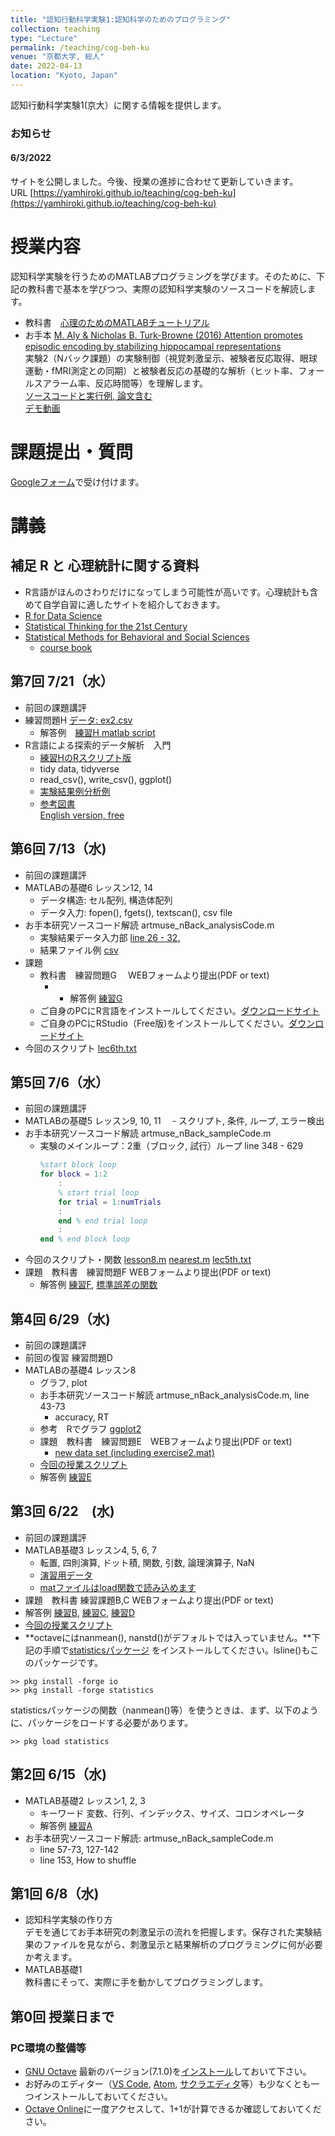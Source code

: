 ```yaml
---
title: "認知行動科学実験1:認知科学のためのプログラミング"
collection: teaching
type: "Lecture"
permalink: /teaching/cog-beh-ku
venue: "京都大学, 総人"
date: 2022-04-13
location: "Kyoto, Japan"
---
```


認知行動科学実験1(京大）に関する情報を提供します。

### お知らせ  
#### 6/3/2022
サイトを公開しました。今後、授業の進捗に合わせて更新していきます。  
URL [https://yamhiroki.github.io/teaching/cog-beh-ku](https://yamhiroki.github.io/teaching/cog-beh-ku)

# 授業内容
認知科学実験を行うためのMATLABプログラミングを学びます。そのために、下記の教科書で基本を学びつつ、実際の認知科学実験のソースコードを解読します。
- 教科書　[心理のためのMATLABチュートリアル](http://www.nemotos.net/resources/matlab_for_psychologists_ja.pdf)
- お手本  [M. Aly & Nicholas B. Turk-Browne (2016) Attention promotes episodic encoding by stabilizing hippocampal representations](https://www.pnas.org/content/113/4/E420.short)  
実験2（Nバック課題）の実験制御（視覚刺激呈示、被験者反応取得、眼球運動・fMRI測定との同期）と被験者反応の基礎的な解析（ヒット率、フォールスアラーム率、反応時間等）を理解します。   
[ソースコードと実行例, 論文含む](https://www.dropbox.com/s/5j29xhkktqarc7w/turk-sample-code.zip?dl=0)  
[デモ動画](https://youtu.be/rXGSDsaLuQ8)

# 課題提出・質問
[Googleフォーム](https://docs.google.com/forms/d/e/1FAIpQLSdZeqjQTkIrCUtidvR1tjeNn3YnXdDfFPxo9abLk8pCx-F20A/viewform)で受け付けます。

# 講義
## 補足 R と 心理統計に関する資料
- R言語がほんのさわりだけになってしまう可能性が高いです。心理統計も含めて自学自習に適したサイトを紹介しておきます。
 - [R for Data Science](https://r4ds.had.co.nz/)
 - [Statistical Thinking for the 21st Century](https://statsthinking21.github.io/statsthinking21-core-site/index.html#why-does-this-book-exist)  
 - [Statistical Methods for Behavioral and Social Sciences](https://psych252.github.io/)
    - [course book](https://psych252.github.io/psych252book/)

## 第7回 7/21（水）
- 前回の課題講評
- 練習問題H [データ: ex2.csv](https://www.dropbox.com/s/ahx1tzyysa04mt2/ex2.csv?dl=0)
  - 解答例　[練習H matlab script](https://www.dropbox.com/s/dx8mdk10v931mf8/ExH.m?dl=0)
- R言語による探索的データ解析　入門 
  - [練習HのRスクリプト版](https://www.dropbox.com/s/42dd8ohqss3j48j/ExH.R?dl=0)  
  - tidy data, tidyverse
  - read_csv(), write_csv(), ggplot()
  - [実験結果例](https://www.dropbox.com/s/y3kv3jjpgmbdg3w/HY_L_indexfinger_hf202207s11n01_20220712T205120.csv?dl=0)[分析例](https://www.dropbox.com/s/le5i6wmx010xai8/PlotPsychoMetricFunction.R?dl=0)
  - [参考図書](https://www.oreilly.co.jp/books/9784873118147/)   
   [English version, free](https://r4ds.had.co.nz/)

## 第6回 7/13（水)
- 前回の課題講評　　
- MATLABの基礎6 レッスン12, 14  
  - データ構造: セル配列, 構造体配列  
  - データ入力: fopen(), fgets(), textscan(), csv file
- お手本研究ソースコード解読 artmuse_nBack_analysisCode.m
  - 実験結果データ入力部 [line 26 - 32.](https://www.dropbox.com/s/yetkbx6j3q75pdl/Otehon_DataInput.png?dl=0)
  - 結果ファイル例 [csv](https://www.dropbox.com/s/y3kv3jjpgmbdg3w/HY_L_indexfinger_hf202207s11n01_20220712T205120.csv?dl=0)
- 課題　
  - 教科書　練習問題G 　WEBフォームより提出(PDF or text)  
    - - 解答例 [練習G](https://www.dropbox.com/s/gecd46qgbbqdfpo/ex_g.m?dl=0)
  - ご自身のPCにR言語をインストールしてください。[ダウンロードサイト](https://cran.ism.ac.jp/)
  - ご自身のPCにRStudio（Free版)をインストールしてください。[ダウンロードサイト](https://rstudio.com/products/rstudio/download/)
- 今回のスクリプト [lec6th.txt](https://www.dropbox.com/s/2lrfl0eik6i916r/lec6th.txt?dl=0)

## 第5回 7/6（水）
- 前回の課題講評
- MATLABの基礎5 レッスン9, 10, 11
　- スクリプト, 条件, ループ, エラー検出
- お手本研究ソースコード解読 artmuse_nBack_sampleCode.m  
  - 実験のメインループ：2重（ブロック, 試行）ループ line 348 - 629  
    ````matlab
    %start block loop
    for block = 1:2
        :
        % start trial loop
        for trial = 1:numTrials
        :
        end % end trial loop
        :
    end % end block loop
    ````   
- 今回のスクリプト・関数
  [lesson8.m](https://www.dropbox.com/s/04z80h7gg2s7h9u/lesson8.m?dl=0)
  [nearest.m](https://www.dropbox.com/s/8y216yu6hpj4mr7/nearest.m?dl=0)
  [lec5th.txt](https://www.dropbox.com/s/izs95ek0blk23sn/lec5th.txt?dl=0)
- 課題　教科書　練習問題F WEBフォームより提出(PDF or text)
  - 解答例 [練習F](https://www.dropbox.com/s/giqtlp76dr7459z/ex_f.m?dl=0), [標準誤差の関数](https://www.dropbox.com/s/v92j32hk78y3wjj/std_error.m?dl=0)

## 第4回 6/29（水)
- 前回の課題講評
- 前回の復習 練習問題D
- MATLABの基礎4 レッスン8  
  - グラフ, plot
  - お手本研究ソースコード解読  artmuse_nBack_analysisCode.m, line 43-73
    - accuracy, RT
  - 参考　Rでグラフ [ggplot2](https://ggplot2-book.org/)  
  - 課題　教科書　練習問題E　WEBフォームより提出(PDF or text)  
    - [new data set (including exercise2.mat)](https://www.dropbox.com/s/fgrn90m2e22px98/matlab_exercises.zip?dl=0)
  - [今回の授業スクリプト](https://www.dropbox.com/s/ukm0osiaivlymz1/lec4th_2022.txt?dl=0)
  - 解答例 [練習E](https://www.dropbox.com/s/l5zyba6m95kela8/ex_e.m?dl=0)

## 第3回 6/22　(水)
- 前回の課題講評
- MATLAB基礎3 レッスン4, 5, 6, 7  　　
  - 転置, 四則演算, ドット積, 関数, 引数, 論理演算子, NaN
  - [演習用データ](https://www.dropbox.com/s/sn1dkwk4wsebau5/m4psych_exercises_datasets.zip?dl=0)
  - [matファイルはload関数で読み込めます](https://jp.mathworks.com/help/matlab/ref/load.html) 　　
- 課題　教科書 練習課題B,C WEBフォームより提出(PDF or text)  
 - 解答例 [練習B](https://www.dropbox.com/s/c7c8s5l5knk229d/ex_b.m?dl=0), [練習C](https://www.dropbox.com/s/m2qe0sl06d5bnuz/ex_c.m?dl=0), [練習D](https://www.dropbox.com/s/s18j2zeeg2l95zb/ex_d.m?dl=0)
- [今回の授業スクリプト](https://www.dropbox.com/s/mb9b7upk2bdc4p3/lev_3rd_2022.txt?dl=0)
- **octaveにはnanmean(), nanstd()がデフォルトでは入っていません。**下記の手順で[statisticsパッケージ](https://octave.sourceforge.io/statistics/index.html)  をインストールしてください。lsline()もこのパッケージです。
```
>> pkg install -forge io
>> pkg install -forge statistics
```
statisticsパッケージの関数（nanmean()等）を使うときは、まず、以下のように、パッケージをロードする必要があります。
```
>> pkg load statistics
```

## 第2回 6/15（水)
- MATLAB基礎2 レッスン1, 2, 3
  - キーワード 変数、行列、インデックス、サイズ、コロンオペレータ
  - 解答例 [練習A](https://www.dropbox.com/s/lbbmbwumkqf56he/ex_a.m?dl=0)
- お手本研究ソースコード解読: artmuse_nBack_sampleCode.m
  - line 57-73, 127-142
  - line 153, How to shuffle

## 第1回 6/8（水)
- 認知科学実験の作り方  
デモを通じてお手本研究の刺激呈示の流れを把握します。保存された実験結果のファイルを見ながら、刺激呈示と結果解析のプログラミングに何が必要か考えます。
- MATLAB基礎1  
教科書にそって、実際に手を動かしてプログラミングします。

## 第0回 授業日まで
### PC環境の整備等
- [GNU Octave](https://www.gnu.org/software/octave/index)
最新のバージョン(7.1.0)を[インストール](https://www.gnu.org/software/octave/download)しておいて下さい。
- お好みのエディター（[VS Code](https://azure.microsoft.com/ja-jp/products/visual-studio-code/), [Atom](https://atom.io/), [サクラエディタ](https://sakura-editor.github.io/)等）も少なくとも一つインストールしておいてください。
- [Octave Online](https://octave-online.net/)に一度アクセスして、1+1が計算できるか確認しておいてください。
